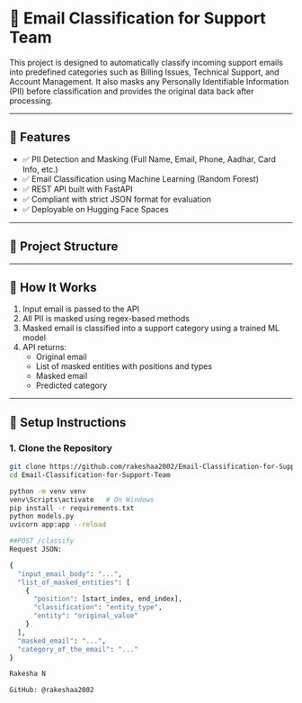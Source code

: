 # 📧 Email Classification for Support Team

This project is designed to automatically classify incoming support emails into predefined categories such as Billing Issues, Technical Support, and Account Management. It also masks any Personally Identifiable Information (PII) before classification and provides the original data back after processing.

---

## 🚀 Features

- ✅ PII Detection and Masking (Full Name, Email, Phone, Aadhar, Card Info, etc.)
- ✅ Email Classification using Machine Learning (Random Forest)
- ✅ REST API built with FastAPI
- ✅ Compliant with strict JSON format for evaluation
- ✅ Deployable on Hugging Face Spaces

---

## 📂 Project Structure


---

## 🧠 How It Works

1. Input email is passed to the API
2. All PII is masked using regex-based methods
3. Masked email is classified into a support category using a trained ML model
4. API returns:
   - Original email
   - List of masked entities with positions and types
   - Masked email
   - Predicted category

---

## 🔧 Setup Instructions

### 1. Clone the Repository
```bash
git clone https://github.com/rakeshaa2002/Email-Classification-for-Support-Team.git
cd Email-Classification-for-Support-Team

python -m venv venv
venv\Scripts\activate   # On Windows
pip install -r requirements.txt
python models.py
uvicorn app:app --reload

##POST /classify
Request JSON:

{
  "input_email_body": "...",
  "list_of_masked_entities": [
    {
      "position": [start_index, end_index],
      "classification": "entity_type",
      "entity": "original_value"
    }
  ],
  "masked_email": "...",
  "category_of_the_email": "..."
}

Rakesha N

GitHub: @rakeshaa2002

